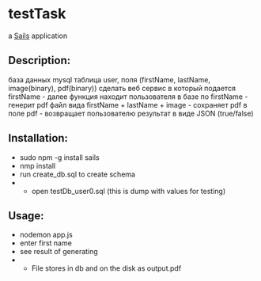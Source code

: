 # testTask

a [Sails](http://sailsjs.org) application
## Description:

база данных mysql таблица user, поля (firstName, lastName, image(binary), pdf(binary))
сделать веб сервис в который подается firstName - далее функция находит пользователя
в базе по firstName - генерит pdf файл вида firstName + lastName + image -
сохраняет pdf в поле pdf - возвращает пользователю результат   в виде JSON (true/false)

## Installation:

* sudo npm -g install sails
* nmp install
* run create_db.sql to create schema
* * open testDb_user0.sql (this is dump with values for testing)

## Usage:

* nodemon app.js
* enter first name
* see result of generating
* * File stores in db and on the disk as output.pdf

